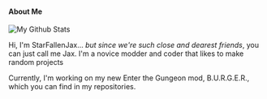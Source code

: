 #### About Me
![My Github Stats](https://github-readme-stats.vercel.app/api?username=starfallenjax&show_icons=true&theme=tokyonight)

<!---
StarFallenJax is a ✨ special ✨ repository because its `README.md` (this file) appears on your GitHub profile.
You can click the Preview link to take a look at your changes.
--->
Hi, I'm StarFallenJax... *but since we're such close and dearest friends*, you can just call me Jax. I'm a novice modder and coder that likes to make random projects

Currently, I'm working on my new Enter the Gungeon mod, B.U.R.G.E.R., which you can find in my repositories. 
